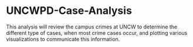 # UNCWPD-Case-Analysis
This analysis will review the campus crimes at UNCW to determine the different type of cases, when most crime cases occur, and plotting various visualizations to communicate this information.
